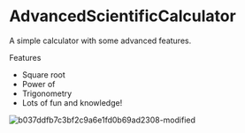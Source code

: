 # AdvancedScientificCalculator
A simple calculator with some advanced features.

Features 

- Square root
- Power of
- Trigonometry
- Lots of fun and knowledge!

![b037ddfb7c3bf2c9a6e1fd0b69ad2308-modified](https://github.com/user-attachments/assets/68d1adbe-4d77-4385-856e-9e39c6b055ab)

